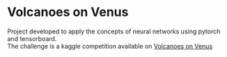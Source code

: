 # Volcanoes on Venus

Project developed to apply the concepts of neural networks using pytorch and tensorboard.  
The challenge is a kaggle competition available on [Volcanoes on Venus](https://www.kaggle.com/datasets/fmena14/volcanoesvenus)  
